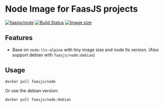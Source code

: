 # Node Image for FaasJS projects

[![faasjs/node](https://img.shields.io/badge/Docker-faasjs%2Fnode-blue)](https://hub.docker.com/repository/docker/faasjs/node)
[![Build Status](https://github.com/faasjs/faasjs/actions/workflows/build-node-image.yml/badge.svg)](https://github.com/faasjs/faasjs/actions/workflows/build-node-image.yml)
[![Image size](https://img.shields.io/docker/image-size/faasjs/node/latest)](https://hub.docker.com/repository/docker/faasjs/node)

## Features

- Base on `node:lts-alpine` with tiny image size and node lts version. (Also support debian with `faasjs/node:debian`)

## Usage

```bash
docker pull faasjs/node
```

Or use the debian version:

```bash
docker pull faasjs/node:debian
```
